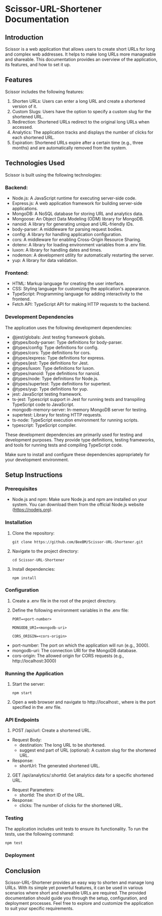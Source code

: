 # Scissor-URL-Shortener Documentation

## Introduction
Scissor is a web application that allows users to create short URLs for long and complex web addresses. It helps to make long URLs more manageable and shareable. This documentation provides an overview of the application, its features, and how to set it up.

## Features
Scissor includes the following features:

1. Shorten URLs: Users can enter a long URL and create a shortened version of it.
2. Custom Slugs: Users have the option to specify a custom slug for the shortened URL.
3. Redirection: Shortened URLs redirect to the original long URLs when accessed.
4. Analytics: The application tracks and displays the number of clicks for each shortened URL.
5. Expiration: Shortened URLs expire after a certain time (e.g., three months) and are automatically removed from the system.

## Technologies Used
Scissor is built using the following technologies:

### Backend:
- Node.js: A JavaScript runtime for executing server-side code.
- Express.js: A web application framework for building server-side applications.
- MongoDB: A NoSQL database for storing URL and analytics data.
- Mongoose: An Object Data Modeling (ODM) library for MongoDB.
- nanoid: A library for generating unique and URL-friendly IDs.
- body-parser: A middleware for parsing request bodies.
- config: A library for handling application configuration.
- cors: A middleware for enabling Cross-Origin Resource Sharing.
- dotenv: A library for loading environment variables from a .env file.
- luxon: A library for handling dates and times.
- nodemon: A development utility for automatically restarting the server.
- yup: A library for data validation.

### Frontend:
- HTML: Markup language for creating the user interface.
- CSS: Styling language for customizing the application's appearance.
- TypeScript: Programming language for adding interactivity to the frontend.
- Fetch API: TypeScript API for making HTTP requests to the backend.

### Development Dependencies
The application uses the following development dependencies:
- @jest/globals: Jest testing framework globals.
- @types/body-parser: Type definitions for body-parser.
- @types/config: Type definitions for config.
- @types/cors: Type definitions for cors.
- @types/express: Type definitions for express.
- @types/jest: Type definitions for Jest.
- @types/luxon: Type definitions for luxon.
- @types/nanoid: Type definitions for nanoid.
- @types/node: Type definitions for Node.js.
- @types/supertest: Type definitions for supertest.
- @types/yup: Type definitions for yup.
- jest: JavaScript testing framework.
- ts-jest: Typescript support in Jest for running tests and transpiling TypeScript code to JavaScript.
- mongodb-memory-server: In-memory MongoDB server for testing.
- supertest: Library for testing HTTP requests.
- ts-node: TypeScript execution environment for running scripts.
- typescript: TypeScript compiler.

These development dependencies are primarily used for testing and development purposes. They provide type definitions, testing frameworks, and tools for running tests and compiling TypeScript code.

Make sure to install and configure these dependencies appropriately for your development environment.

## Setup Instructions
### Prerequisites
- Node.js and npm: Make sure Node.js and npm are installed on your system. You can download them from the official Node.js website (https://nodejs.org).

### Installation
1. Clone the repository:

    ```git clone https://github.com/BeeBM/Scissor-URL-Shortener.git```
2. Navigate to the project directory:
   
    ```cd Scissor-URL-Shortener```
3. Install dependencies:
   
    ```npm install```

### Configuration
1. Create a .env file in the root of the project directory.
2. Define the following environment variables in the .env file:
   
    ```PORT=<port-number>```

    ```MONGODB_URI=<mongodb-uri>```

    ```CORS_ORIGIN=<cors-origin>```
 - port-number: The port on which the application will run (e.g., 3000).
 - mongodb-uri: The connection URI for the MongoDB database.
 - cors-origin: The allowed origin for CORS requests (e.g., http://localhost:3000)

### Running the Application
1. Start the server:
    
    ```npm start```
2. Open a web browser and navigate to http://localhost:<port-number>, where <port-number> is the port specified in the .env file.

### API Endpoints
1. POST /api/url: Create a shortened URL.
 - Request Body:
    - destination: The long URL to be shortened.
    - suggest end part of URL (optional): A custom slug for the shortened URL.
 - Response:
    - shortUrl: The generated shortened URL.
2. GET /api/analytics/:shortId: Get analytics data for a specific shortened URL.
 - Request Parameters:
    - shortId: The short ID of the URL.
 - Response:
    - clicks: The number of clicks for the shortened URL.

### Testing
The application includes unit tests to ensure its functionality. To run the tests, use the following command:
    
  ```npm test```

### Deployment

## Conclusion
Scissor-URL-Shortener provides an easy way to shorten and manage long URLs. With its simple yet powerful features, it can be used in various scenarios where short and shareable URLs are required. The provided documentation should guide you through the setup, configuration, and deployment processes. Feel free to explore and customize the application to suit your specific requirements.
